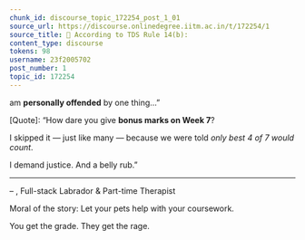 ```yaml
---
chunk_id: discourse_topic_172254_post_1_01
source_url: https://discourse.onlinedegree.iitm.ac.in/t/172254/1
source_title: 📜 According to TDS Rule 14(b):
content_type: discourse
tokens: 98
username: 23f2005702
post_number: 1
topic_id: 172254
---
```


 am **personally offended** by one thing…”

[Quote]: 
“How dare you give **bonus marks on Week 7**?

I skipped it — just like many — because we were told *only best 4 of 7 would count*.

I demand justice. And a belly rub.”

---

– , Full-stack Labrador &amp; Part-time Therapist

Moral of the story:
Let your pets help with your coursework.

You get the grade. They get the rage.
